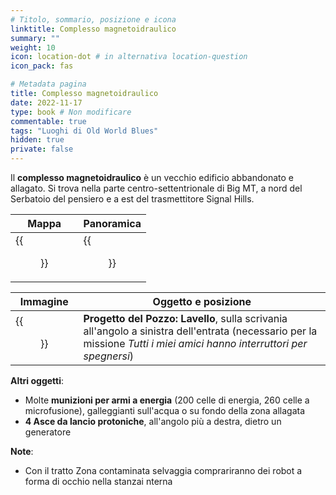 ```yaml
---
# Titolo, sommario, posizione e icona
linktitle: Complesso magnetoidraulico
summary: ""
weight: 10
icon: location-dot # in alternativa location-question
icon_pack: fas

# Metadata pagina
title: Complesso magnetoidraulico
date: 2022-11-17
type: book # Non modificare
commentable: true
tags: "Luoghi di Old World Blues"
hidden: true
private: false
---
```


<div class="fnv">

Il **complesso magnetoidraulico** è un vecchio edificio abbandonato e allagato. Si trova nella parte centro-settentrionale di Big MT, a nord del Serbatoio del pensiero e a est del trasmettitore Signal Hills.

| Mappa | Panoramica |
| ----- | ---------- |
| {{<figure src="fnv/MH_complex_loc.webp">}}      |  {{<figure src="fnv/MH_complex_loc-1.webp">}}          | 

| Immagine | Oggetto e posizione |
| -------- | ------------------- |
| {{<figure src="fnv/Sink_Project_module_mag_complex.webp">}}         | **Progetto del Pozzo: Lavello**, sulla scrivania all'angolo a sinistra dell'entrata (necessario per la missione _Tutti i miei amici hanno interruttori per spegnersi_)                    |

**Altri oggetti**:
- Molte **munizioni per armi a energia** (200 celle di energia, 260 celle a microfusione), galleggianti sull'acqua o su fondo della zona allagata
- **4 Asce da lancio protoniche**, all'angolo più a destra, dietro un generatore

**Note**:
- Con il tratto Zona contaminata selvaggia comprariranno dei robot a forma di occhio nella stanzai nterna

</div>

